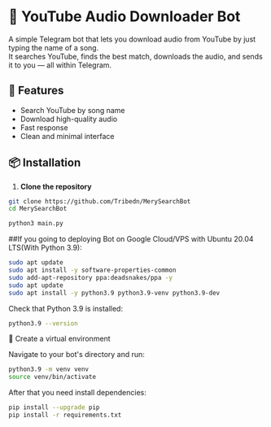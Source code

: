 # 🎵 YouTube Audio Downloader Bot

A simple Telegram bot that lets you download audio from YouTube by just typing the name of a song.  
It searches YouTube, finds the best match, downloads the audio, and sends it to you — all within Telegram.

## 🚀 Features

- Search YouTube by song name
- Download high-quality audio
- Fast response
- Clean and minimal interface

## 📦 Installation

1. **Clone the repository**

```bash
git clone https://github.com/Tribedn/MerySearchBot
cd MerySearchBot
```
```bash
python3 main.py
```

##If you going to deploying Bot on Google Cloud/VPS with Ubuntu 20.04 LTS(With Python 3.9):

```bash
sudo apt update
sudo apt install -y software-properties-common
sudo add-apt-repository ppa:deadsnakes/ppa -y
sudo apt update
sudo apt install -y python3.9 python3.9-venv python3.9-dev
```
Check that Python 3.9 is installed:
```bash
python3.9 --version
```
🧪 Create a virtual environment

Navigate to your bot's directory and run:
```bash
python3.9 -m venv venv
source venv/bin/activate
```
After that you need install dependencies:
```bash
pip install --upgrade pip
pip install -r requirements.txt
```
